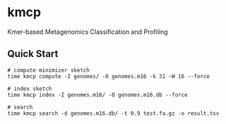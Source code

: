 # kmcp

Kmer-based Metagenomics Classification and Profiling

## Quick Start

    # compute minimizer sketch
    time kmcp compute -I genomes/ -O genomes.m16 -k 31 -W 16 --force

    # index sketch
    time kmcp index -I genomes.m16/ -O genomes.m16.db --force
    
    # search    
    time kmcp search -d genomes.m16.db/ -t 0.9 test.fa.gz -o result.tsv
